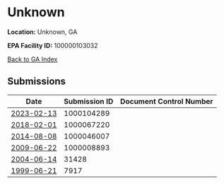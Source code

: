 # Unknown

**Location:** Unknown, GA

**EPA Facility ID:** 100000103032

[Back to GA Index](../../index.md)

## Submissions

| Date | Submission ID | Document Control Number |
|------|--------------|-------------------------|
| [2023-02-13](submissions/1000104289.md) | 1000104289 |  |
| [2018-02-01](submissions/1000067220.md) | 1000067220 |  |
| [2014-08-08](submissions/1000046007.md) | 1000046007 |  |
| [2009-06-22](submissions/1000008893.md) | 1000008893 |  |
| [2004-06-14](submissions/31428.md) | 31428 |  |
| [1999-06-21](submissions/7917.md) | 7917 |  |

